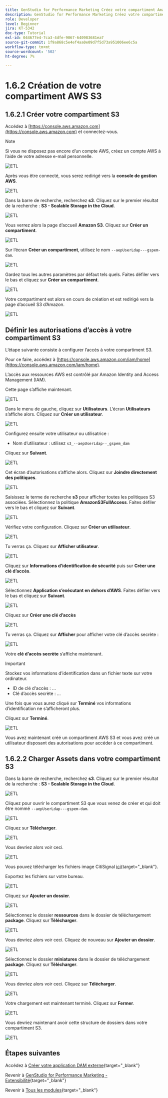 ```yaml
---
title: GenStudio for Performance Marketing Créez votre compartiment Amazon AWS S3
description: GenStudio for Performance Marketing Créez votre compartiment Amazon AWS S3
role: Developer
level: Beginner
jira: KT-5342
doc-type: Tutorial
exl-id: 044677e4-7ca3-4dfe-9067-640983681ea7
source-git-commit: 1f9a868c5e4ef4aa0e09d7f5d73a951006ee6c5a
workflow-type: tm+mt
source-wordcount: '502'
ht-degree: 7%

---
```


# 1.6.2 Création de votre compartiment AWS S3

## 1.6.2.1 Créer votre compartiment S3

Accédez à [https://console.aws.amazon.com](https://console.aws.amazon.com) et connectez-vous.

>[!NOTE]
>
>Si vous ne disposez pas encore d’un compte AWS, créez un compte AWS à l’aide de votre adresse e-mail personnelle.

![ETL](./images/awshome.png)

Après vous être connecté, vous serez redirigé vers la **console de gestion AWS**.

![ETL](./images/awsconsole.png)

Dans la barre de recherche, recherchez **s3**. Cliquez sur le premier résultat de la recherche : **S3 - Scalable Storage in the Cloud**.

![ETL](./images/awsconsoles3.png)

Vous verrez alors la page d’accueil **Amazon S3**. Cliquez sur **Créer un compartiment**.

![ETL](./images/s3home.png)

Sur l’écran **Créer un compartiment**, utilisez le nom `--aepUserLdap---gspem-dam`.

![ETL](./images/bucketname.png)

Gardez tous les autres paramètres par défaut tels quels. Faites défiler vers le bas et cliquez sur **Créer un compartiment**.

![ETL](./images/createbucket.png)

Votre compartiment est alors en cours de création et est redirigé vers la page d’accueil S3 d’Amazon.

![ETL](./images/S3homeb.png)

## Définir les autorisations d’accès à votre compartiment S3

L’étape suivante consiste à configurer l’accès à votre compartiment S3.

Pour ce faire, accédez à [https://console.aws.amazon.com/iam/home](https://console.aws.amazon.com/iam/home).

L’accès aux ressources AWS est contrôlé par Amazon Identity and Access Management (IAM).

Cette page s’affiche maintenant.

![ETL](./images/iam.png)

Dans le menu de gauche, cliquez sur **Utilisateurs**. L’écran **Utilisateurs** s’affiche alors. Cliquez sur **Créer un utilisateur**.

![ETL](./images/iammenu.png)

Configurez ensuite votre utilisateur ou utilisatrice :

- Nom d’utilisateur : utilisez `s3_--aepUserLdap--_gspem_dam`

Cliquez sur **Suivant**.

![ETL](./images/configuser.png)

Cet écran d’autorisations s’affiche alors. Cliquez sur **Joindre directement des politiques**.

![ETL](./images/perm1.png)

Saisissez le terme de recherche **s3** pour afficher toutes les politiques S3 associées. Sélectionnez la politique **AmazonS3FullAccess**. Faites défiler vers le bas et cliquez sur **Suivant**.

![ETL](./images/perm2.png)

Vérifiez votre configuration. Cliquez sur **Créer un utilisateur**.

![ETL](./images/review.png)

Tu verras ça. Cliquez sur **Afficher utilisateur**.

![ETL](./images/review1.png)

Cliquez sur **Informations d’identification de sécurité** puis sur **Créer une clé d’accès**.

![ETL](./images/cred.png)

Sélectionnez **Application s’exécutant en dehors d’AWS**. Faites défiler vers le bas et cliquez sur **Suivant**.

![ETL](./images/creda.png)

Cliquez sur **Créer une clé d’accès**

![ETL](./images/credb.png)

Tu verras ça. Cliquez sur **Afficher** pour afficher votre clé d’accès secrète :

![ETL](./images/cred1.png)

Votre **clé d’accès secrète** s’affiche maintenant.

>[!IMPORTANT]
>
>Stockez vos informations d’identification dans un fichier texte sur votre ordinateur.
>
> - ID de clé d&#39;accès : ...
> - Clé d’accès secrète : ...
>
> Une fois que vous aurez cliqué sur **Terminé** vos informations d’identification ne s’afficheront plus.

Cliquez sur **Terminé**.

![ETL](./images/cred2.png)

Vous avez maintenant créé un compartiment AWS S3 et vous avez créé un utilisateur disposant des autorisations pour accéder à ce compartiment.

## 1.6.2.2 Charger Assets dans votre compartiment S3

Dans la barre de recherche, recherchez **s3**. Cliquez sur le premier résultat de la recherche : **S3 - Scalable Storage in the Cloud**.

![ETL](./images/bucket1.png)

Cliquez pour ouvrir le compartiment S3 que vous venez de créer et qui doit être nommé `--aepUserLdap---gspem-dam`.

![ETL](./images/bucket2.png)

Cliquez sur **Télécharger**.

![ETL](./images/bucket3.png)

Vous devriez alors voir ceci.

![ETL](./images/bucket4.png)

Vous pouvez télécharger les fichiers image CitiSignal [ici](./images/package.zip){target="_blank"}.

Exportez les fichiers sur votre bureau.

![ETL](./images/bucket5.png)

Cliquez sur **Ajouter un dossier**.

![ETL](./images/bucket6.png)

Sélectionnez le dossier **ressources** dans le dossier de téléchargement **package**. Cliquez sur **Télécharger**.

![ETL](./images/bucket7.png)

Vous devriez alors voir ceci. Cliquez de nouveau sur **Ajouter un dossier**.

![ETL](./images/bucket8.png)

Sélectionnez le dossier **miniatures** dans le dossier de téléchargement **package**. Cliquez sur **Télécharger**.

![ETL](./images/bucket9.png)

Vous devriez alors voir ceci. Cliquez sur **Télécharger**.

![ETL](./images/bucket10.png)

Votre chargement est maintenant terminé. Cliquez sur **Fermer**.

![ETL](./images/bucket11.png)

Vous devriez maintenant avoir cette structure de dossiers dans votre compartiment S3.

![ETL](./images/bucket12.png)

## Étapes suivantes

Accédez à [Créer votre application DAM externe](./ex3.md){target="_blank"}

Revenir à [GenStudio for Performance Marketing - Extensibilité](./genstudioext.md){target="_blank"}

Revenir à [Tous les modules](./../../../overview.md){target="_blank"}
